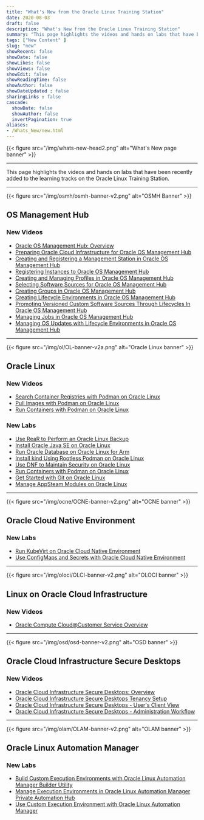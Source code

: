 ```yaml
---
title: "What's New from the Oracle Linux Training Station"
date: 2020-08-03
draft: false
description: "What's New from the Oracle Linux Training Station"
summary: "This page highlights the videos and hands on labs that have been added to the learning tracks during the previous 3 months."
tags: ["New Content" ]
slug: "new"
showRecent: false
showDate: false
showLikes: false
showViews: false
showEdit: false
showReadingTime: false
showAuthor: false
showDateUpdated : false
sharingLinks : false
cascade:
  showDate: false
  showAuthor: false
  invertPagination: true
aliases:
- /Whats_New/new.html
---
```


{{< figure src="/img/whats-new-head2.png" alt="What's New page banner" >}}

---

This page highlights the videos and hands on labs that have been recently added to the learning tracks on the Oracle Linux Training Station.

---

{{< figure src="/img/osmh/osmh-banner-v2.png" alt="OSMH Banner" >}}

## OS Management Hub

### New Videos

- [Oracle OS Management Hub: Overview](https://youtu.be/zBDX5VmurZM)
- [Preparing Oracle Cloud Infrastructure for Oracle OS Management Hub](https://youtu.be/LMxfUj93ozc)
- [Creating and Registering a Management Station in Oracle OS Management Hub](https://youtu.be/2ENDebdcf3g)
- [Registering Instances to Oracle OS Management Hub](https://youtu.be/q_hzQnDfF2g)
- [Creating and Managing Profiles in Oracle OS Management Hub](https://youtu.be/vGTTxRFe-L0)
- [Selecting Software Sources for Oracle OS Management Hub](https://youtu.be/cPzHiOtLWUo)
- [Creating Groups in Oracle OS Management Hub](https://youtu.be/4JiabsfKFJ4)
- [Creating Lifecycle Environments in Oracle OS Management Hub](https://youtu.be/5hQuu82Lka4)
- [Promoting Versioned Custom Software Sources Through Lifecycles In Oracle OS Management Hub](https://youtu.be/Y_tWW3YR4L0)
- [Managing Jobs in Oracle OS Management Hub](https://youtu.be/v4GodjnO1Vo)
- [Managing OS Updates with Lifecycle Environments in Oracle OS Management Hub](https://youtu.be/pve5b0opToQ)

---

{{< figure src="/img/ol/OL-banner-v2a.png" alt="Oracle Linux banner" >}}

## Oracle Linux

### New Videos

- [Search Container Registries with Podman on Oracle Linux](https://youtu.be/p2FxmHbPFqM)
- [Pull Images with Podman on Oracle Linux](https://youtu.be/DFtZYIOPcuU)
- [Run Containers with Podman on Oracle Linux](https://youtu.be/-eRlcn3l_Sk)

### New Labs

- [Use ReaR to Perform an Oracle Linux Backup](https://luna.oracle.com/lab/30023183-ca96-48dc-8497-af04ca1eada4)
- [Install Oracle Java SE on Oracle Linux](https://luna.oracle.com/lab/00f34840-f6d0-47dc-9a83-0cc6abd5d051)
- [Run Oracle Database on Oracle Linux for Arm](https://luna.oracle.com/lab/2a32f4bb-2cd1-4f9f-a900-db8f147c0b14)
- [Install kind Using Rootless Podman on Oracle Linux](https://luna.oracle.com/lab/30610e81-95e7-4c54-85bc-efcb5e757e04)
- [Use DNF to Maintain Security on Oracle Linux](https://luna.oracle.com/lab/b48151dc-20d9-4c52-b868-840978f4a514)
- [Run Containers with Podman on Oracle Linux](https://luna.oracle.com/lab/2f0beeef-bc10-4e54-a042-ce31db0e9765)
- [Get Started with Git on Oracle Linux](https://luna.oracle.com/lab/6c55a20f-e751-4326-a157-b16770262346)
- [Manage AppSteam Modules on Oracle Linux](https://luna.oracle.com/lab/19feea85-3457-4e8d-bf4d-7f962ee0505f)

---

{{< figure src="/img/ocne/OCNE-banner-v2.png" alt="OCNE banner" >}}

## Oracle Cloud Native Environment

### New Labs

- [Run KubeVirt on Oracle Cloud Native Environment](https://luna.oracle.com/lab/87d85c56-d929-45bc-aa8c-3f51cd584b2d)
- [Use ConfigMaps and Secrets with Oracle Cloud Native Environment](https://luna.oracle.com/lab/14984256-1691-4d7a-8468-6ff38b6253ad)

---

{{< figure src="/img/oloci/OLCI-banner-v2.png" alt="OLOCI banner" >}}

## Linux on Oracle Cloud Infrastructure

### New Videos

- [Oracle Compute Cloud@Customer Service Overview](https://youtu.be/ZzmsCP-dAZE)

---

{{< figure src="/img/osd/osd-banner-v2.png" alt="OSD banner" >}}

## Oracle Cloud Infrastructure Secure Desktops

### New Videos

- [Oracle Cloud Infrastructure Secure Desktops: Overview](https://youtu.be/pwElvYIZzaM)
- [Oracle Cloud Infrastructure Secure Desktops Tenancy Setup](https://youtu.be/7HqkP9wRUXk)
- [Oracle Cloud Infrastructure Secure Desktops - User's Client View](https://youtu.be/ZbaQQ5M81Vs)
- [Oracle Cloud Infrastructure Secure Desktops - Administration Workflow](https://youtu.be/2VPp_0or1RU)

---

{{< figure src="/img/olam/OLAM-banner-v2.png" alt="OLAM banner" >}}

## Oracle Linux Automation Manager

### New Labs

- [Build Custom Execution Environments with Oracle Linux Automation Manager Builder Utility](https://luna.oracle.com/lab/b54dddd3-661b-43af-afae-192e5fbdab07)
- [Manage Execution Environments in Oracle Linux Automation Manager Private Automation Hub](https://luna.oracle.com/lab/3e9f93ad-a33a-446a-aef5-4d6eb54e70af)
- [Use Custom Execution Environment with Oracle Linux Automation Manager](https://luna.oracle.com/lab/9b8e3edf-72c0-4e01-9b66-b27eb1002a47)

